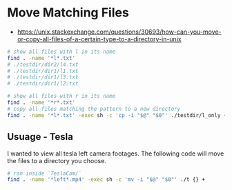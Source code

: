 # Move Matching Files 

- https://unix.stackexchange.com/questions/30693/how-can-you-move-or-copy-all-files-of-a-certain-type-to-a-directory-in-unix

```sh
# show all files with l in its name
find . -name '*l*.txt'
# ./testdir/dir2/l4.txt
# ./testdir/dir1/l1.txt
# ./testdir/dir1/l3.txt
# ./testdir/dir1/l2.txt

# show all files with r in its name
find . -name '*r*.txt'
# copy all files matching the pattern to a new directory
find . -name '*l*.txt' -exec sh -c 'cp -i "$@" "$0"' ./testdir/l_only {} +
```

## Usuage - Tesla 

I wanted to view all tesla left camera footages. The following code will move the files to a directory you choose. 


```sh
# ran inside `TeslaCam/`
find . -name '*left*.mp4' -exec sh -c 'mv -i "$@" "$0"' ./t {} +
```